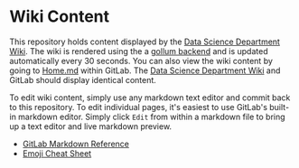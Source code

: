 
# Wiki Content

This repository holds content displayed by the [Data Science Department Wiki](https://datascience.cookcountyassessor.com/wiki). The wiki is rendered using the a [gollum backend](https://gitlab.com/ccao-data-science---modeling/documentation/wiki_content/-/tree/master) and is updated automatically every 30 seconds. You can also view the wiki content by going to [Home.md](Home.md) within GitLab. The [Data Science Department Wiki](https://datascience.cookcountyassessor.com/wiki/) and GitLab should display identical content.

To edit wiki content, simply use any markdown text editor and commit back to this repository. To edit individual pages, it's easiest to use GitLab's built-in markdown editor. Simply click `Edit` from within a markdown file to bring up a text editor and live markdown preview.

 * [GitLab Markdown Reference](https://docs.gitlab.com/ee/user/markdown.html)
 * [Emoji Cheat Sheet](https://gist.github.com/rxaviers/7360908)
